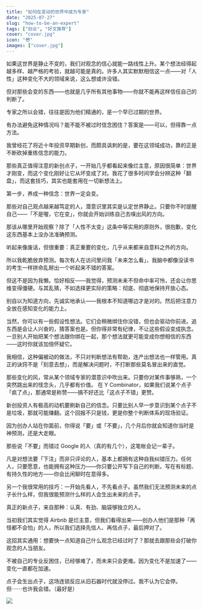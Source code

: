 ```yaml
---
title: "如何在变动的世界中成为专家"
date: "2025-07-27"
slug: "how-to-be-an-expert"
tags: ["创业", "好文推荐"]
cover: "cover.jpg"
icon: "😎"
images: ["cover.jpg"]
---
```

如果这世界是静止不变的，我们对观念的信心就能一路线性上升。某个想法经得起越多样、越严格的考验，就越可能是真的。许多人其实默默相信这一点——对「人性」这种变化不大的领域来说，这么想或许没错。



但对那些会变的东西——也就是几乎所有其他事物——你就不能再这样信任自己的判断了。



专家之所以会错，往往是因为他们精通的，是一个早已过期的世界。



有办法避免这种情况吗？能不能不被过时信念困住？答案是——可以，但得靠一点方法。



我曾经花了将近十年投资早期新创，而颇具讽刺的是，要在这领域成功，靠的正是不断砍掉重练信念的能力。



那些真正值得注意的新创点子，一开始几乎都看起来像烂主意，原因很简单：世界才刚变，而这个变化刚好让它从坏变成了对。我花了很多时间学会分辨这种「翻盘」，而这套技巧，其实也能套用在一切新想法上。



第一步，养成一种信念：世界一定会变。



那些对自己观点越来越笃定的人，潜意识里其实是认定世界静止。只要你不时提醒自己——「不是喔，它在变」，你就会开始训练自己去嗅出风的方向。



那该从哪里开始观察？除了「人性不太变」这条中等实用的原则外，很抱歉，变化这东西基本上没办法准确预测。



听起来像废话，但很重要：真正重要的变化，几乎从来都来自意料之外的方向。



所以我乾脆放弃预测。每次有人在访问里问我「未来怎么看」，我脑中都像没读书的考生一样拼命乱掰出一个听起来不错的答案。



但这不是因为我懒。恰好相反——我觉得，预测未来不但命中率可怜，还会让你思维变得僵硬。与其乱猜，不如选择更实际的策略：彻底、彻底地保持开放心态。



别自以为知道方向，先诚实地承认——我根本不知道哪边才是对的。然后把注意力全放在感知变化的能力上。



当然，你可以有一些假设性想法。它们会稍微绑住你没错，但也会驱动你前进。追东西是会让人兴奋的，猜答案也是。但你得非常有纪律，不让这些假设变成执念。
一旦别人开始把某个想法跟你绑在一起，那个想法就更可能变成你想相信的东西——这时你就该加倍怀疑它。



我相信，这种偏被动的做法，不只对判断想法有帮助，连产出想法也一样管用。真正的诀窍不是「刻意去想」，而是解决问题时，不打断那些莫名冒出来的直觉。



那些变化的风，常从某个领域专家的潜意识中吹出来。只要你对某件事够熟，一个突然跳出来的怪念头，几乎都有价值。
在 Y Combinator，如果我们说某个点子「疯了点」，那通常是称赞——搞不好还比「这点子不错」更赞。



新创投资人有极高的动机要刷新自己的信念。只要比别人早一步意识到某个点子不是垃圾，那就可能赚翻。这个回报不只是钱，更是你整个判断体系的现场验证。



因为创办人站在你面前，你得说「要」或「不要」，几个月后你就会知道你当时是神预测，还是大走眼。



那些说「不要」而错过 Google 的人（真的有几个），这笔帐会记一辈子。



凡是对想法要「下注」而非只评论的人，基本上都拥有这种自我纠错压力。任何人，只要愿意，也能拥有这种压力——你只要公开写下自己的判断。写在有标题、有持久性的地方——你会比闲聊时在意得多。



另一个我很常用的技巧：一开始先看人，不先看点子。虽然我们无法预测未来的点子长什么样，但我很能预测什么样的人会生出未来的点子。



真正的新点子，来自那种：认真、有劲、脑袋够独立的人。



当初我们其实觉得 Airbnb 是烂主意，但我们看得出来——创办人他们是那种「再怪都不会怕」的人，所以我们选择先信人、再信点子，最后押对了。



这招其实通用：想要快一点知道自己什么观念已经过时了？那就去跟那些会打破你观念的人当朋友。



不被自己的专业反困住，已经够难了，而未来只会更难。因为变化不是加速了——变化一直都在加速。



点子会生出点子，这场连锁反应从旧石器时代就没停过。我不认为它会停。
但⋯⋯也许我会错。（最好是）




![](https://prod-files-secure.s3.us-west-2.amazonaws.com/112d0858-5090-4d34-a606-b75eb8d65fd2/46476355-9cf3-4e99-9b7a-3531bc426380/1000202064.png?X-Amz-Algorithm=AWS4-HMAC-SHA256&X-Amz-Content-Sha256=UNSIGNED-PAYLOAD&X-Amz-Credential=ASIAZI2LB466UIVD34W4%2F20251006%2Fus-west-2%2Fs3%2Faws4_request&X-Amz-Date=20251006T191031Z&X-Amz-Expires=3600&X-Amz-Security-Token=IQoJb3JpZ2luX2VjEPv%2F%2F%2F%2F%2F%2F%2F%2F%2F%2FwEaCXVzLXdlc3QtMiJIMEYCIQCtDjDJDxoOQMYwNcfPS8K88hQKX3GFF4AFfwVwp7%2BUQgIhAKpJs8q3ZjjLUpZB9XFsfqb2j1m3nLo4K8Bb6f0gnjR%2FKogECJT%2F%2F%2F%2F%2F%2F%2F%2F%2F%2FwEQABoMNjM3NDIzMTgzODA1Igwb86eUqxjHesP9b6Uq3AP1jbQIi%2Fj%2FSf6QqM%2FgkzblLBaHevRK%2BTPUKT9HRzZFdaqv3lyvp0%2BOXWYl159H582cDEADtjLZENu6tJibG0GmqqLcioZzZ9P6j8jX5AEdCx9GDIi3PqzGYBYqz2gkr3sm0aEYqwwi%2BateyZ3Cjq%2BIP8CEuOpeSv78Qa9KNyWyRCMEAi7fqda7l9fVzIiuHU4jaSPQKsJsw1c%2B2Te63JMobOA8GHxU0fjV4WQeQYArX2iOGH1cnXQO425%2BUpQ95TZg31NGlgzyYed0T3%2B9N6HVYhFsLboWqpJHkl7tfpsAgPTyhuNPrpeLcN3EAWkH4RR%2BPlK10%2FOIzJgAwA52sw20zzdGZTvNtrRvDMxF02As4Ix%2BRzXDJhCYsTwwe8ggfwxoxS6YczLha4nv6SmMY0GjPabVlx58pgiS8o9HT566sEy%2BTcg9H3N0TPrTMDyfOPoXImKiVCMjGVjWy0Uz848kAWGyWvBFuYPLJMH1tHFiDvMkbjr68OTRdii2BIYhH0Mj4HllCHanPAfZ0Ad9fwiANMnNOnx3SuUY85fNAXnRFJXzJmaG94athdk26EaWWbTJLnmfC7l2llWAnwgnkO94GHsIfa65U2GCpGplDHhggn3zbegBrmVxCIMXhzCen5DHBjqkAXzmi%2FEnIQ9zZpEgsGR%2BukePFol45o6o5nyY2%2FJyutsN7ZGOQJW%2BnERiGELKH1v1qdMJjE2xULtZnQv4rDXvYR%2FV2Y8LN7r9jHGF%2Be0b7DQdF7cE3NrLZpFJUUs7RJqoLAiCLaz0O9ioE26UBVNp7%2FApDcEWHBVR31Upi9i6Mi0tWZO0xmCLWGMtYdpdA5xzlCeX8pyJi%2BxeDP22Fsvnd0FvNe0U&X-Amz-Signature=245f03ea05b8873d5cc461f307cc5608ba095ab99a544e310d599ec3a952093e&X-Amz-SignedHeaders=host&x-amz-checksum-mode=ENABLED&x-id=GetObject)

